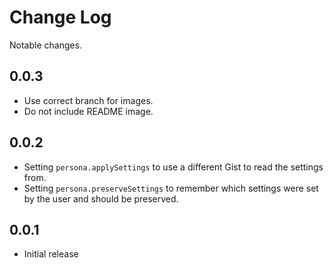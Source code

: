 # Change Log

Notable changes.

## 0.0.3

- Use correct branch for images.
- Do not include README image.

## 0.0.2

- Setting `persona.applySettings` to use a different Gist to read the settings from.
- Setting `persona.preserveSettings` to remember which settings were set by the user and should be preserved.

## 0.0.1

- Initial release
